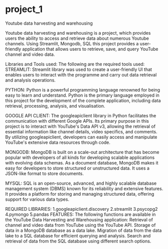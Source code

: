 # project_1
Youtube data harvesting and warehousing

Youtube data harvesting and warehousing is a project, which provides users the ability to access and retrieve data about numerous Youtube channels. Using Streamlit, Mongodb, SQL this project provides a user-friendly application that allows users to retrieve, save, and query YouTube channel and video data.

Libraries and Tools used:
The following are the required tools used:
STREAMLIT: Streamlit library was used to create a user-friendly UI that enables users to interact with the programme and carry out data retrieval and analysis operations.

PYTHON: Python is a powerful programming language renowned for being easy to learn and understand. Python is the primary language employed in this project for the development of the complete application, including data retrieval, processing, analysis, and visualisation.

GOOGLE API CLIENT: The googleapiclient library in Python facilitates the communication with different Google APIs. Its primary purpose in this project is to interact with YouTube's Data API v3, allowing the retrieval of essential information like channel details, video specifics, and comments. By utilizing googleapiclient, developers can easily access and manipulate YouTube's extensive data resources through code.

MONGODB: MongoDB is built on a scale-out architecture that has become popular with developers of all kinds for developing scalable applications with evolving data schemas. As a document database, MongoDB makes it easy for developers to store structured or unstructured data. It uses a JSON-like format to store documents.

MYSQL: SQL is an open-source, advanced, and highly scalable database management system (DBMS) known for its reliability and extensive features. It provides a platform for storing and managing structured data, offering support for various data types.




REQUIRED LIBRARIES:
1.googleapiclient.discovery
2.streamlit
3.psycopg2
4.pymongo
5.pandas
FEATURES: The following functions are available in the YouTube Data Harvesting and Warehousing application: Retrieval of channel and video data from YouTube using the YouTube API.
Storage of data in a MongoDB database as a data lake.
Migration of data from the data lake to a SQL database for efficient querying and analysis.
Search and retrieval of data from the SQL database using different search options.

